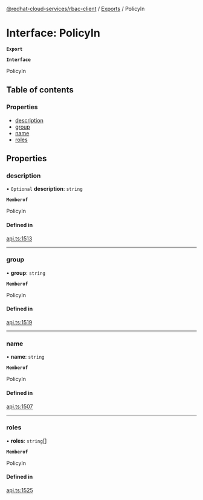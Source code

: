 [@redhat-cloud-services/rbac-client](../README.md) / [Exports](../modules.md) / PolicyIn

# Interface: PolicyIn

**`Export`**

**`Interface`**

PolicyIn

## Table of contents

### Properties

- [description](PolicyIn.md#description)
- [group](PolicyIn.md#group)
- [name](PolicyIn.md#name)
- [roles](PolicyIn.md#roles)

## Properties

### description

• `Optional` **description**: `string`

**`Memberof`**

PolicyIn

#### Defined in

[api.ts:1513](https://github.com/mkholjuraev/javascript-clients/blob/master/packages/rbac/api.ts#L1513)

___

### group

• **group**: `string`

**`Memberof`**

PolicyIn

#### Defined in

[api.ts:1519](https://github.com/mkholjuraev/javascript-clients/blob/master/packages/rbac/api.ts#L1519)

___

### name

• **name**: `string`

**`Memberof`**

PolicyIn

#### Defined in

[api.ts:1507](https://github.com/mkholjuraev/javascript-clients/blob/master/packages/rbac/api.ts#L1507)

___

### roles

• **roles**: `string`[]

**`Memberof`**

PolicyIn

#### Defined in

[api.ts:1525](https://github.com/mkholjuraev/javascript-clients/blob/master/packages/rbac/api.ts#L1525)
